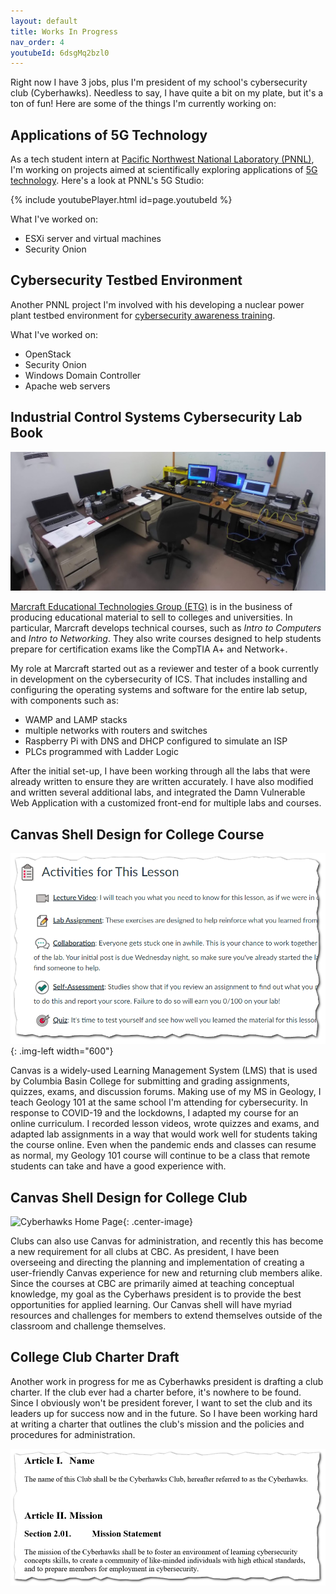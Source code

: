 ```yaml
---
layout: default
title: Works In Progress
nav_order: 4
youtubeId: 6dsgMq2bzl0
---
```


Right now I have 3 jobs, plus I'm president of my school's cybersecurity club (Cyberhawks). Needless to say, I have quite a bit on my plate, but it's a ton of fun! Here are some of the things I'm currently working on:

## Applications of 5G Technology

As a tech student intern at [Pacific Northwest National Laboratory (PNNL)](https://www.pnnl.gov/), I'm working on projects aimed at scientifically exploring applications of [5G technology](https://www.pnnl.gov/pnnl-5g-innovation-studio). Here's a look at PNNL's 5G Studio:

{% include youtubePlayer.html id=page.youtubeId %}

What I've worked on:

* ESXi server and virtual machines
* Security Onion

## Cybersecurity Testbed Environment

Another PNNL project I'm involved with his developing a nuclear power plant testbed environment for [cybersecurity awareness training](https://nuclearenergy.pnnl.gov/cybersecurity.stm).

What I've worked on:

* OpenStack
* Security Onion
* Windows Domain Controller
* Apache web servers

## Industrial Control Systems Cybersecurity Lab Book

![Marcraft Lab](/assets/images/work-progress/marcraft-lab.jpg)

[Marcraft Educational Technologies Group (ETG)](https://www.marcraft.com/) is in the business of producing educational material to sell to colleges and universities. In particular, Marcraft develops technical courses, such as _Intro to Computers_ and _Intro to Networking_. They also write courses designed to help students prepare for certification exams like the CompTIA A+ and Network+.

My role at Marcraft started out as a reviewer and tester of a book currently in development on the cybersecurity of ICS. That includes installing and configuring the operating systems and software for the entire lab setup, with components such as:

* WAMP and LAMP stacks
* multiple networks with routers and switches
* Raspberry Pi with DNS and DHCP configured to simulate an ISP
* PLCs programmed with Ladder Logic

After the initial set-up, I have been working through all the labs that were already written to ensure they are written accurately. I have also modified and written several additional labs, and integrated the Damn Vulnerable Web Application with a customized front-end for multiple labs and courses.

## Canvas Shell Design for College Course

![Geology 101 Canvas Activities](/assets/images/work-progress/canvas-geology-activities.png){: .img-left width="600"}

Canvas is a widely-used Learning Management System (LMS) that is used by Columbia Basin College for submitting and grading assignments, quizzes, exams, and discussion forums. Making use of my MS in Geology, I teach Geology 101 at the same school I'm attending for cybersecurity. In response to COVID-19 and the lockdowns, I adapted my course for an online curriculum. I recorded lesson videos, wrote quizzes and exams, and adapted lab assignments in a way that would work well for students taking the course online. Even when the pandemic ends and classes can resume as normal, my Geology 101 course will continue to be a class that remote students can take and have a good experience with.

## Canvas Shell Design for College Club

![Cyberhawks Home Page](/assets/images/work-progress/cyberhawks-homepage.gif){: .center-image}

Clubs can also use Canvas for administration, and recently this has become a new requirement for all clubs at CBC. As president, I have been overseeing and directing the planning and implementation of creating a user-friendly Canvas experience for new and returning club members alike. Since the courses at CBC are primarily aimed at teaching conceptual knowledge, my goal as the Cyberhaws president is to provide the best opportunities for applied learning. Our Canvas shell will have myriad resources and challenges for members to extend themselves outside of the classroom and challenge themselves.

## College Club Charter Draft

Another work in progress for me as Cyberhawks president is drafting a club charter. If the club ever had a charter before, it's nowhere to be found. Since I obviously won't be president forever, I want to set the club and its leaders up for success now and in the future. So I have been working hard at writing a charter that outlines the club's mission and the policies and procedures for administration.

![Cyberhawks Charter](/assets/images/work-progress/cyberhawks-charter.png)